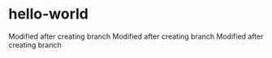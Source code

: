 # hello-world

Modified after creating branch
Modified after creating branch
Modified after creating branch
